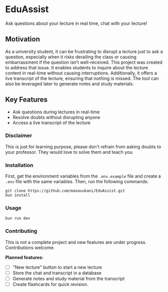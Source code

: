 # EduAssist

Ask questions about your lecture in real time, chat with your lecture!

## Motivation

As a university student, it can be frustrating to disrupt a lecture just to ask a question, especially when it risks derailing the class or causing embarrassment if the question isn’t well-received. This project was created to address that issue. It enables students to inquire about the lecture content in real-time without causing interruptions. Additionally, it offers a live transcript of the lecture, ensuring that nothing is missed. The tool can also be leveraged later to generate notes and study materials.

## Key Features

- Ask questions during lectures in real-time
- Resolve doubts without disrupting anyone
- Access a live transcript of the lecture

### Disclaimer

This is just for learning purpose, please don't refrain from asking doubts to your professor. They would love to solve them and teach you.

### Installation

First, get the environment variables from the `.env.example` file and create a `.env` file with the same variables. Then, run the following commands:

```
git clone https://github.com/manavukani/EduAssist.git
bun install
```

### Usage
```
bun run dev
```

### Contributing

This is not a complete project and new features are under progress. Contributions welcome.

**Planned features:**

- [ ] "New lecture" button to start a new lecture
- [ ] Store the chat and transcript in a database
- [ ] Generate notes and study material from the transcript
- [ ] Create flashcards for quick revision.

